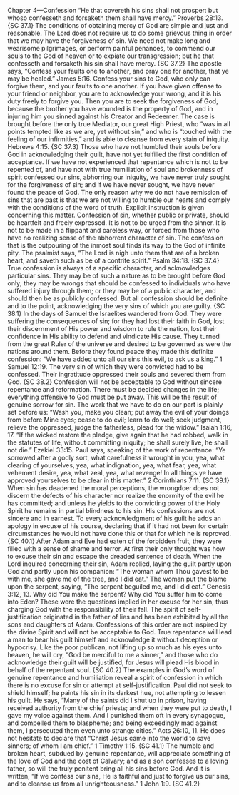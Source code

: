 Chapter 4—Confession
“He that covereth his sins shall not prosper: but whoso confesseth and forsaketh them shall have mercy.” Proverbs 28:13. {SC 37.1}
The conditions of obtaining mercy of God are simple and just and reasonable. The Lord does not require us to do some grievous thing in order that we may have the forgiveness of sin. We need not make long and wearisome pilgrimages, or perform painful penances, to commend our souls to the God of heaven or to expiate our transgression; but he that confesseth and forsaketh his sin shall have mercy. {SC 37.2}
The apostle says, “Confess your faults one to another, and pray one for another, that ye may be healed.” James 5:16. Confess your sins to God, who only can forgive them, and your faults to one another. If you have given offense to your friend or neighbor, you are to acknowledge your wrong, and it is his duty freely to forgive you. Then you are to seek the forgiveness of God, because the brother you have wounded is the property of God, and in injuring him you sinned against his Creator and Redeemer. The case is brought before the only true Mediator, our great High Priest, who “was in all points tempted like as we are, yet without sin,” and who is “touched with the feeling of our infirmities,” and is able to cleanse from every stain of iniquity. Hebrews 4:15. {SC 37.3}
Those who have not humbled their souls before God in acknowledging their guilt, have not yet fulfilled the first condition of acceptance. If we have not experienced that repentance which is not to be repented of, and have not with true humiliation of soul and brokenness of spirit confessed our sins, abhorring our iniquity, we have never truly sought for the forgiveness of sin; and if we have never sought, we have never found the peace of God. The only reason why we do not have remission of sins that are past is that we are not willing to humble our hearts and comply with the conditions of the word of truth. Explicit instruction is given concerning this matter. Confession of sin, whether public or private, should be heartfelt and freely expressed. It is not to be urged from the sinner. It is not to be made in a flippant and careless way, or forced from those who have no realizing sense of the abhorrent character of sin. The confession that is the outpouring of the inmost soul finds its way to the God of infinite pity. The psalmist says, “The Lord is nigh unto them that are of a broken heart; and saveth such as be of a contrite spirit.” Psalm 34:18. {SC 37.4}
True confession is always of a specific character, and acknowledges particular sins. They may be of such a nature as to be brought before God only; they may be wrongs that should be confessed to individuals who have suffered injury through them; or they may be of a public character, and should then be as publicly confessed. But all confession should be definite and to the point, acknowledging the very sins of which you are guilty. {SC 38.1}
In the days of Samuel the Israelites wandered from God. They were suffering the consequences of sin; for they had lost their faith in God, lost their discernment of His power and wisdom to rule the nation, lost their confidence in His ability to defend and vindicate His cause. They turned from the great Ruler of the universe and desired to be governed as were the nations around them. Before they found peace they made this definite confession: “We have added unto all our sins this evil, to ask us a king.” 1 Samuel 12:19. The very sin of which they were convicted had to be confessed. Their ingratitude oppressed their souls and severed them from God. {SC 38.2}
Confession will not be acceptable to God without sincere repentance and reformation. There must be decided changes in the life; everything offensive to God must be put away. This will be the result of genuine sorrow for sin. The work that we have to do on our part is plainly set before us: “Wash you, make you clean; put away the evil of your doings from before Mine eyes; cease to do evil; learn to do well; seek judgment, relieve the oppressed, judge the fatherless, plead for the widow.” Isaiah 1:16, 17. “If the wicked restore the pledge, give again that he had robbed, walk in the statutes of life, without committing iniquity; he shall surely live, he shall not die.” Ezekiel 33:15. Paul says, speaking of the work of repentance: “Ye sorrowed after a godly sort, what carefulness it wrought in you, yea, what clearing of yourselves, yea, what indignation, yea, what fear, yea, what vehement desire, yea, what zeal, yea, what revenge! In all things ye have approved yourselves to be clear in this matter.” 2 Corinthians 7:11. {SC 39.1}
When sin has deadened the moral perceptions, the wrongdoer does not discern the defects of his character nor realize the enormity of the evil he has committed; and unless he yields to the convicting power of the Holy Spirit he remains in partial blindness to his sin. His confessions are not sincere and in earnest. To every acknowledgment of his guilt he adds an apology in excuse of his course, declaring that if it had not been for certain circumstances he would not have done this or that for which he is reproved. {SC 40.1}
After Adam and Eve had eaten of the forbidden fruit, they were filled with a sense of shame and terror. At first their only thought was how to excuse their sin and escape the dreaded sentence of death. When the Lord inquired concerning their sin, Adam replied, laying the guilt partly upon God and partly upon his companion: “The woman whom Thou gavest to be with me, she gave me of the tree, and I did eat.” The woman put the blame upon the serpent, saying, “The serpent beguiled me, and I did eat.” Genesis 3:12, 13. Why did You make the serpent? Why did You suffer him to come into Eden? These were the questions implied in her excuse for her sin, thus charging God with the responsibility of their fall. The spirit of self-justification originated in the father of lies and has been exhibited by all the sons and daughters of Adam. Confessions of this order are not inspired by the divine Spirit and will not be acceptable to God. True repentance will lead a man to bear his guilt himself and acknowledge it without deception or hypocrisy. Like the poor publican, not lifting up so much as his eyes unto heaven, he will cry, “God be merciful to me a sinner,” and those who do acknowledge their guilt will be justified, for Jesus will plead His blood in behalf of the repentant soul. {SC 40.2}
The examples in God’s word of genuine repentance and humiliation reveal a spirit of confession in which there is no excuse for sin or attempt at self-justification. Paul did not seek to shield himself; he paints his sin in its darkest hue, not attempting to lessen his guilt. He says, “Many of the saints did I shut up in prison, having received authority from the chief priests; and when they were put to death, I gave my voice against them. And I punished them oft in every synagogue, and compelled them to blaspheme; and being exceedingly mad against them, I persecuted them even unto strange cities.” Acts 26:10, 11. He does not hesitate to declare that “Christ Jesus came into the world to save sinners; of whom I am chief.” 1 Timothy 1:15. {SC 41.1}
The humble and broken heart, subdued by genuine repentance, will appreciate something of the love of God and the cost of Calvary; and as a son confesses to a loving father, so will the truly penitent bring all his sins before God. And it is written, “If we confess our sins, He is faithful and just to forgive us our sins, and to cleanse us from all unrighteousness.” 1 John 1:9. {SC 41.2}
